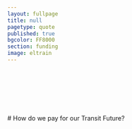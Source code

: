 ```yaml
---
layout: fullpage
title: null
pagetype: quote
published: true
bgcolor: FF8000
section: funding
image: eltrain
---
```


<div id="funding" class="mapstage"></div>
<div class="scrollout"></div>
<br><br><br><br><br><br>
# How do we pay for our Transit Future?